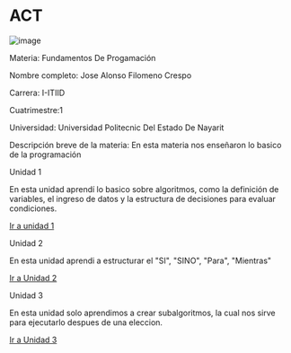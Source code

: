 # ACT
![image](https://github.com/user-attachments/assets/7aa5bdd1-dc79-4f5c-b835-9ccf24d57966)

Materia: Fundamentos De Progamación

Nombre completo: Jose Alonso Filomeno Crespo

Carrera: I-ITIID

Cuatrimestre:1

Universidad: Universidad Politecnic Del Estado De Nayarit

Descripción breve de la materia:
En esta materia nos enseñaron lo basico de la programación


Unidad 1

En esta unidad aprendí lo basico sobre algoritmos, como la definición de variables, el ingreso de datos y la estructura de decisiones para evaluar condiciones.

[Ir a unidad 1](https://github.com/JAFC-web/ACT/tree/main/U1)

Unidad 2

En esta unidad aprendi a estructurar el "SI", "SINO", "Para", "Mientras" 

[Ir a Unidad 2](https://github.com/JAFC-web/ACT/tree/main/U2)

Unidad 3

En esta unidad solo aprendimos a crear subalgoritmos, la cual nos sirve para ejecutarlo despues de una eleccion.

[Ir a Unidad 3](https://github.com/JAFC-web/ACT/tree/main/U3)
